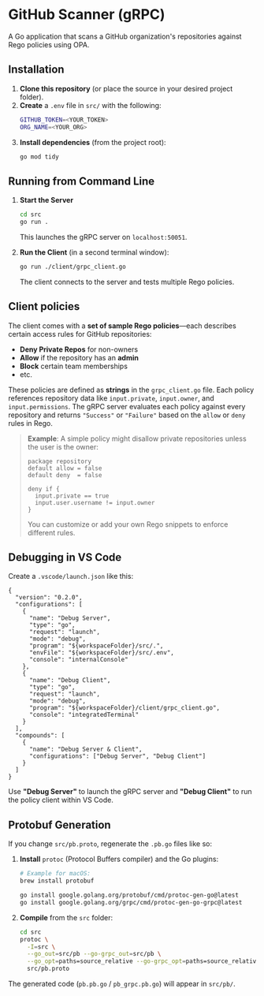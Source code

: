# GitHub Scanner (gRPC)

A Go application that scans a GitHub organization's repositories against Rego policies using OPA.

## Installation

1. **Clone this repository** (or place the source in your desired project folder).
2. **Create** a `.env` file in `src/` with the following:
   ```bash
   GITHUB_TOKEN=<YOUR_TOKEN>
   ORG_NAME=<YOUR_ORG>
   ```
3. **Install dependencies** (from the project root):
   ```bash
   go mod tidy
   ```

## Running from Command Line

1. **Start the Server**  
   ```bash
   cd src
   go run .
   ```
   This launches the gRPC server on `localhost:50051`.

2. **Run the Client** (in a second terminal window):
   ```bash
   go run ./client/grpc_client.go
   ```
   The client connects to the server and tests multiple Rego policies.

## Client policies

The client comes with a **set of sample Rego policies**—each describes certain access rules for GitHub repositories:

- **Deny Private Repos** for non-owners
- **Allow** if the repository has an **admin** 
- **Block** certain team memberships
- etc.

These policies are defined as **strings** in the `grpc_client.go` file. Each policy references repository data like `input.private`, `input.owner`, and `input.permissions`. The gRPC server evaluates each policy against every repository and returns `"Success"` or `"Failure"` based on the `allow` or `deny` rules in Rego.

> **Example**: A simple policy might disallow private repositories unless the user is the owner:
> ```rego
> package repository
> default allow = false
> default deny  = false
>
> deny if {
>   input.private == true
>   input.user.username != input.owner
> }
> ```
>
> You can customize or add your own Rego snippets to enforce different rules.

## Debugging in VS Code

Create a `.vscode/launch.json` like this:

```jsonc
{
  "version": "0.2.0",
  "configurations": [
    {
      "name": "Debug Server",
      "type": "go",
      "request": "launch",
      "mode": "debug",
      "program": "${workspaceFolder}/src/.",
      "envFile": "${workspaceFolder}/src/.env",
      "console": "internalConsole"
    },
    {
      "name": "Debug Client",
      "type": "go",
      "request": "launch",
      "mode": "debug",
      "program": "${workspaceFolder}/client/grpc_client.go",
      "console": "integratedTerminal"
    }
  ],
  "compounds": [
    {
      "name": "Debug Server & Client",
      "configurations": ["Debug Server", "Debug Client"]
    }
  ]
}
```

Use **"Debug Server"** to launch the gRPC server and **"Debug Client"** to run the policy client within VS Code.

## Protobuf Generation

If you change `src/pb.proto`, regenerate the `.pb.go` files like so:

1. **Install** `protoc` (Protocol Buffers compiler) and the Go plugins:
   ```bash
   # Example for macOS:
   brew install protobuf

   go install google.golang.org/protobuf/cmd/protoc-gen-go@latest
   go install google.golang.org/grpc/cmd/protoc-gen-go-grpc@latest
   ```
2. **Compile** from the `src` folder:
   ```bash
   cd src
   protoc \
     -I=src \
     --go_out=src/pb --go-grpc_out=src/pb \
     --go_opt=paths=source_relative --go-grpc_opt=paths=source_relative \
     src/pb.proto
   ```
The generated code (`pb.pb.go` / `pb_grpc.pb.go`) will appear in `src/pb/`.